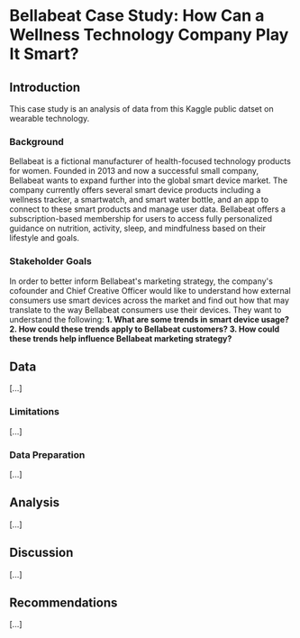 # Bellabeat Case Study: How Can a Wellness Technology Company Play It Smart?

<h2>Introduction</h2>
This case study is an analysis of data from this Kaggle public datset on wearable technology.

<h3>Background</h3>
Bellabeat is a fictional manufacturer of health-focused technology products for women. Founded in 2013 and now a successful small company, Bellabeat wants to expand further into the global smart device market. The company currently offers several smart device products including a wellness tracker, a smartwatch, and smart water bottle, and an app to connect to these smart products and manage user data. Bellabeat offers a subscription-based membership for users to access fully personalized guidance on nutrition, activity, sleep, and mindfulness based on their lifestyle and goals.

<h3>Stakeholder Goals</h3>
In order to better inform Bellabeat's marketing strategy, the company's cofounder and Chief Creative Officer would like to understand how external consumers use smart devices across the market and find out how that may translate to the way Bellabeat consumers use their devices. They want to understand the following:
<b>1. What are some trends in smart device usage?
  2. How could these trends apply to Bellabeat customers?
  3. How could these trends help influence Bellabeat marketing strategy?</b>
  
<h2>Data</h2>
[...]

<h3>Limitations</h3>
[...]

<h3>Data Preparation</h3>
[...]

<h2>Analysis</h2>

[...]

<h2>Discussion</h2>

[...]

<h2>Recommendations</h2>

[...]
